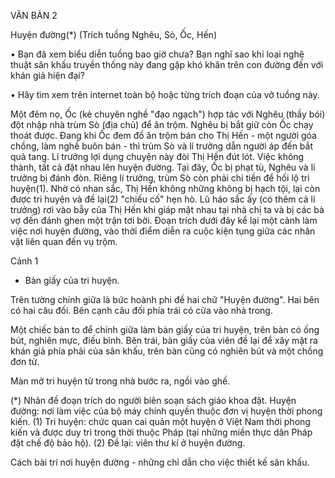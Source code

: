 VĂN BẢN 2

Huyện đường(*)
(Trích tuồng Nghêu, Sò, Ốc, Hến)

• Bạn đã xem biểu diễn tuồng bao giờ chưa? Bạn nghĩ sao khi loại nghệ thuật sân khấu truyền thống này đang gặp khó khăn trên con đường đến với khán giả hiện đại?

• Hãy tìm xem trên internet toàn bộ hoặc từng trích đoạn của vở tuồng này.

Một đêm nọ, Ốc (kẻ chuyên nghề "đạo ngạch") hợp tác với Nghêu (thầy bói) đột nhập nhà trùm Sò (địa chủ) để ăn trộm. Nghêu bị bắt giữ còn Ốc chạy thoát được. Đang khi Ốc đem đồ ăn trộm bán cho Thị Hến - một người góa chồng, làm nghề buôn bán - thì trùm Sò và lí trưởng dẫn người áp đến bắt quả tang. Lí trưởng lợi dụng chuyện này đòi Thị Hến đút lót. Việc không thành, tất cả đặt nhau lên huyện đường. Tại đây, Ốc bị phạt tù, Nghêu và lí trưởng bị đánh đòn. Riêng lí trưởng, trùm Sò còn phải chi tiền để hối lộ tri huyện(1). Nhờ có nhan sắc, Thị Hến không những không bị hạch tội, lại còn được tri huyện và đề lại(2) "chiếu cố" hẹn hò. Lũ háo sắc ấy (có thêm cả lí trưởng) rơi vào bẫy của Thị Hến khi giáp mặt nhau tại nhà chị ta và bị các bà vợ đến đánh ghen một trận tơi bời. Đoạn trích dưới đây kể lại một cảnh làm việc nơi huyện đường, vào thời điểm diễn ra cuộc kiện tụng giữa các nhân vật liên quan đến vụ trộm.

Cảnh 1

- Bàn giấy của tri huyện.

Trên tường chính giữa là bức hoành phi đề hai chữ "Huyện đường". Hai bên có hai câu đối. Bên cạnh câu đối phía trái có cửa vào nhà trong.

Một chiếc bàn to để chính giữa làm bàn giấy của tri huyện, trên bàn có ống bút, nghiên mực, điếu bình. Bên trái, bàn giấy của viên đề lại để xây mặt ra khán giả phía phải của sân khấu, trên bàn cũng có nghiên bút và một chồng đơn từ.

Màn mở tri huyện từ trong nhà bước ra, ngồi vào ghế.

(*) Nhân đề đoạn trích do người biên soạn sách giáo khoa đặt.
Huyện đường: nơi làm việc của bộ máy chính quyền thuộc đơn vị huyện thời phong kiến.
(1) Tri huyện: chức quan cai quản một huyện ở Việt Nam thời phong kiến và được duy trì trong thời thuộc Pháp (tại những miền thực dân Pháp đặt chế độ bảo hộ).
(2) Đề lại: viên thư kí ở huyện đường.

Cách bài trí nơi huyện đường - những chỉ dẫn cho việc thiết kế sân khấu.